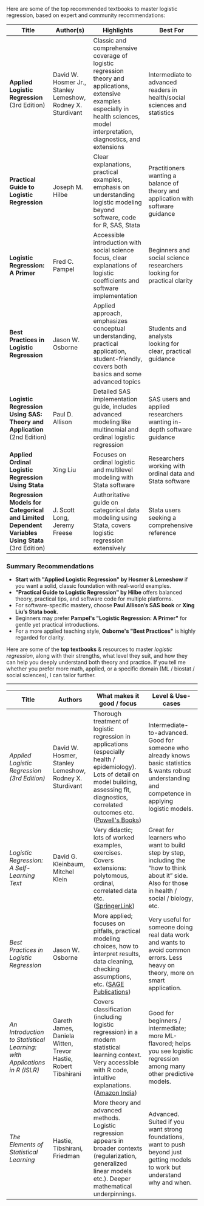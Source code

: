 Here are some of the top recommended textbooks to master logistic regression, based on expert and community recommendations:

| Title | Author(s) | Highlights | Best For |
|-------|------------|------------|----------|
| **Applied Logistic Regression** (3rd Edition) | David W. Hosmer Jr., Stanley Lemeshow, Rodney X. Sturdivant | Classic and comprehensive coverage of logistic regression theory and applications, extensive examples especially in health sciences, model interpretation, diagnostics, and extensions | Intermediate to advanced readers in health/social sciences and statistics |
| **Practical Guide to Logistic Regression** | Joseph M. Hilbe | Clear explanations, practical examples, emphasis on understanding logistic modeling beyond software, code for R, SAS, Stata | Practitioners wanting a balance of theory and application with software guidance |
| **Logistic Regression: A Primer** | Fred C. Pampel | Accessible introduction with social science focus, clear explanations of logistic coefficients and software implementation | Beginners and social science researchers looking for practical clarity |
| **Best Practices in Logistic Regression** | Jason W. Osborne | Applied approach, emphasizes conceptual understanding, practical application, student-friendly, covers both basics and some advanced topics | Students and analysts looking for clear, practical guidance |
| **Logistic Regression Using SAS: Theory and Application** (2nd Edition) | Paul D. Allison | Detailed SAS implementation guide, includes advanced modeling like multinomial and ordinal logistic regression | SAS users and applied researchers wanting in-depth software guidance |
| **Applied Ordinal Logistic Regression Using Stata** | Xing Liu | Focuses on ordinal logistic and multilevel modeling with Stata software | Researchers working with ordinal data and Stata software |
| **Regression Models for Categorical and Limited Dependent Variables Using Stata** (3rd Edition) | J. Scott Long, Jeremy Freese | Authoritative guide on categorical data modeling using Stata, covers logistic regression extensively | Stata users seeking a comprehensive reference |

### Summary Recommendations
- **Start with "Applied Logistic Regression" by Hosmer & Lemeshow** if you want a solid, classic foundation with real-world examples.
- **"Practical Guide to Logistic Regression" by Hilbe** offers balanced theory, practical tips, and software code for multiple platforms.
- For software-specific mastery, choose **Paul Allison’s SAS book** or **Xing Liu’s Stata book**.
- Beginners may prefer **Pampel's "Logistic Regression: A Primer"** for gentle yet practical introductions.
- For a more applied teaching style, **Osborne's "Best Practices"** is highly regarded for clarity.

Here are some of the **top textbooks** & resources to master *logistic regression*, along with their strengths, what level they suit, and how they can help you deeply understand both theory and practice. If you tell me whether you prefer more math, applied, or a specific domain (ML / biostat / social sciences), I can tailor further.

---
| Title                                                                    | Authors                                                        | What makes it good / focus                                                                                                                                                                                 | Level & Use-cases                                                                                                                                      |
| ------------------------------------------------------------------------ | -------------------------------------------------------------- | ---------------------------------------------------------------------------------------------------------------------------------------------------------------------------------------------------------- | ------------------------------------------------------------------------------------------------------------------------------------------------------ |
| *Applied Logistic Regression (3rd Edition)*                              | David W. Hosmer, Stanley Lemeshow, Rodney X. Sturdivant        | Thorough treatment of logistic regression in applications (especially health / epidemiology). Lots of detail on model building, assessing fit, diagnostics, correlated outcomes etc. ([Powell's Books][1]) | Intermediate-to-advanced. Good for someone who already knows basic statistics & wants robust understanding and competence in applying logistic models. |
| *Logistic Regression: A Self-Learning Text*                              | David G. Kleinbaum, Mitchel Klein                              | Very didactic; lots of worked examples, exercises. Covers extensions: polytomous, ordinal, correlated data etc. ([SpringerLink][2])                                                                        | Great for learners who want to build step by step, including the “how to think about it” side. Also for those in health / social / biology, etc.       |
| *Best Practices in Logistic Regression*                                  | Jason W. Osborne                                               | More applied; focuses on pitfalls, practical modeling choices, how to interpret results, data cleaning, checking assumptions, etc. ([SAGE Publications][3])                                                | Very useful for someone doing real data work and wants to avoid common errors. Less heavy on theory, more on smart application.                        |
| *An Introduction to Statistical Learning: with Applications in R (ISLR)* | Gareth James, Daniela Witten, Trevor Hastie, Robert Tibshirani | Covers classification (including logistic regression) in a modern statistical learning context. Very accessible with R code, intuitive explanations. ([Amazon India][4])                                   | Good for beginners / intermediate; more ML-flavored; helps you see logistic regression among many other predictive models.                             |
| *The Elements of Statistical Learning*                                   | Hastie, Tibshirani, Friedman                                   | More theory and advanced methods. Logistic regression appears in broader contexts (regularization, generalized linear models etc.). Deeper mathematical underpinnings.                                     | Advanced. Suited if you want strong foundations, want to push beyond just getting models to work but understand why and when.                          |

[1]: https://www.powells.com/book/applied-logistic-regression-3e-9780470582473?utm_source=chatgpt.com "Applied Logistic Regression: David W. Hosmer, Jr. and Stanley Lemeshow and Rodney X. Sturdivant: Hardcover: 9780470582473: Powell's Books"
[2]: https://link.springer.com/book/10.1007/b97379?utm_source=chatgpt.com "Logistic Regression: A Self-Learning Text | SpringerLink"
[3]: https://uk.sagepub.com/en-gb/eur/best-practices-in-logistic-regression/book239211?utm_source=chatgpt.com "Best Practices in Logistic Regression | SAGE Publications Ltd"
[4]: https://www.amazon.in/Introduction-Statistical-Learning-Applications-Statistics-ebook/dp/B01IBM7790?utm_source=chatgpt.com "An Introduction to Statistical Learning: with Applications in R (Springer Texts in Statistics Book 103) eBook : James, Gareth, Witten, Daniela, Hastie, Trevor, Tibshirani, Robert: Amazon.in: Kindle Store"


